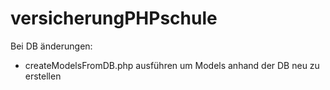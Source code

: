 # versicherungPHPschule

Bei DB änderungen:
- createModelsFromDB.php ausführen um Models anhand der DB neu zu erstellen
